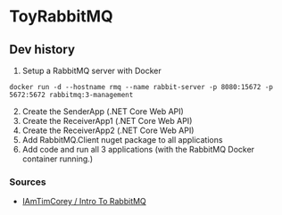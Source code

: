 # ToyRabbitMQ

## Dev history
1. Setup a RabbitMQ server with Docker
```
docker run -d --hostname rmq --name rabbit-server -p 8080:15672 -p 5672:5672 rabbitmq:3-management
```
2. Create the SenderApp (.NET Core Web API)
3. Create the ReceiverApp1 (.NET Core Web API)
4. Create the ReceiverApp2 (.NET Core Web API)
5. Add RabbitMQ.Client nuget package to all applications
6. Add code and run all 3 applications (with the RabbitMQ Docker container running.) 

### Sources
- [IAmTimCorey / Intro To RabbitMQ](https://youtu.be/bfVddTJNiAw)

